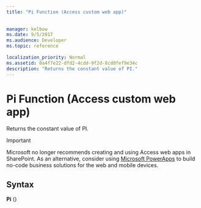 ```yaml
---
title: "Pi Function (Access custom web app)"
 
 
manager: kelbow
ms.date: 9/5/2017
ms.audience: Developer
ms.topic: reference
  
localization_priority: Normal
ms.assetid: 0a4f7e22-dfd2-4cdd-9f2d-8cd0fef9e34c
description: "Returns the constant value of PI."
---
```


# Pi Function (Access custom web app)

Returns the constant value of PI.
  
> [!IMPORTANT]
> Microsoft no longer recommends creating and using Access web apps in SharePoint. As an alternative, consider using [Microsoft PowerApps](https://powerapps.microsoft.com/en-us/) to build no-code business solutions for the web and mobile devices. 
  
## Syntax

 **Pi** () 
  

